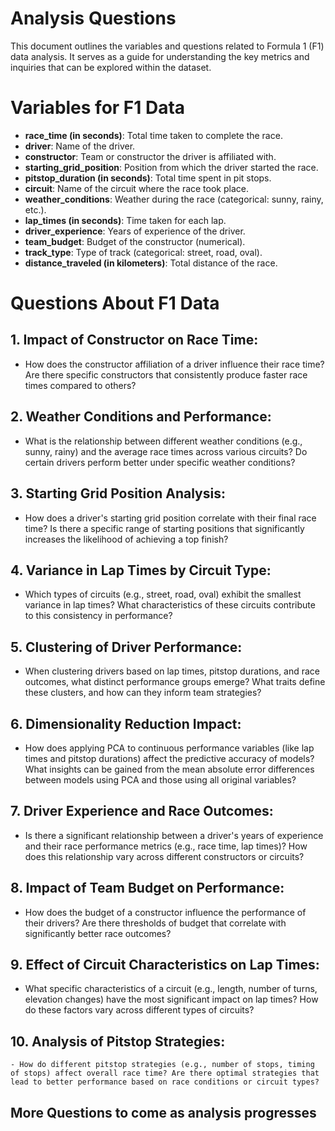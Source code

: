 # Analysis Questions

This document outlines the variables and questions related to Formula 1 (F1) data analysis. It serves as a guide for understanding the key metrics and inquiries that can be explored within the dataset.

# Variables for F1 Data

- **race_time (in seconds)**: Total time taken to complete the race.
- **driver**: Name of the driver.
- **constructor**: Team or constructor the driver is affiliated with.
- **starting_grid_position**: Position from which the driver started the race.
- **pitstop_duration (in seconds)**: Total time spent in pit stops.
- **circuit**: Name of the circuit where the race took place.
- **weather_conditions**: Weather during the race (categorical: sunny, rainy, etc.).
- **lap_times (in seconds)**: Time taken for each lap.
- **driver_experience**: Years of experience of the driver.
- **team_budget**: Budget of the constructor (numerical).
- **track_type**: Type of track (categorical: street, road, oval).
- **distance_traveled (in kilometers)**: Total distance of the race.

# Questions About F1 Data

## 1. **Impact of Constructor on Race Time:**
   - How does the constructor affiliation of a driver influence their race time? Are there specific constructors that consistently produce faster race times compared to others?

## 2. **Weather Conditions and Performance:**
   - What is the relationship between different weather conditions (e.g., sunny, rainy) and the average race times across various circuits? Do certain drivers perform better under specific weather conditions?

## 3. **Starting Grid Position Analysis:**
   - How does a driver's starting grid position correlate with their final race time? Is there a specific range of starting positions that significantly increases the likelihood of achieving a top finish?

## 4. **Variance in Lap Times by Circuit Type:**
   - Which types of circuits (e.g., street, road, oval) exhibit the smallest variance in lap times? What characteristics of these circuits contribute to this consistency in performance?

## 5. **Clustering of Driver Performance:**
   - When clustering drivers based on lap times, pitstop durations, and race outcomes, what distinct performance groups emerge? What traits define these clusters, and how can they inform team strategies?

## 6. **Dimensionality Reduction Impact:**
   - How does applying PCA to continuous performance variables (like lap times and pitstop durations) affect the predictive accuracy of models? What insights can be gained from the mean absolute error differences between models using PCA and those using all original variables?

## 7. **Driver Experience and Race Outcomes:**
   - Is there a significant relationship between a driver's years of experience and their race performance metrics (e.g., race time, lap times)? How does this relationship vary across different constructors or circuits?

## 8. **Impact of Team Budget on Performance:**
   - How does the budget of a constructor influence the performance of their drivers? Are there thresholds of budget that correlate with significantly better race outcomes?

## 9. **Effect of Circuit Characteristics on Lap Times:**
   - What specific characteristics of a circuit (e.g., length, number of turns, elevation changes) have the most significant impact on lap times? How do these factors vary across different types of circuits?

## 10. **Analysis of Pitstop Strategies:**
    - How do different pitstop strategies (e.g., number of stops, timing of stops) affect overall race time? Are there optimal strategies that lead to better performance based on race conditions or circuit types?

## **More Questions to come as analysis progresses**

